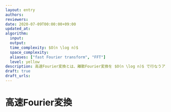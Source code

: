 ```yaml
---
layout: entry
authors:
reviewers:
date: 2020-07-09T00:00:00+09:00
updated_at:
algorithm:
  input:
  output:
  time_complexity: $O(n \log n)$
  space_complexity:
  aliases: ["fast Fourier transform", "FFT"]
  level: yellow
description: 高速Fourier変換とは、離散Fourier変換を $O(n \log n)$ で行なうアルゴリズムである。高速な多項式乗算の実装などに用いられる。
draft: true
draft_urls:
---
```


# 高速Fourier変換
